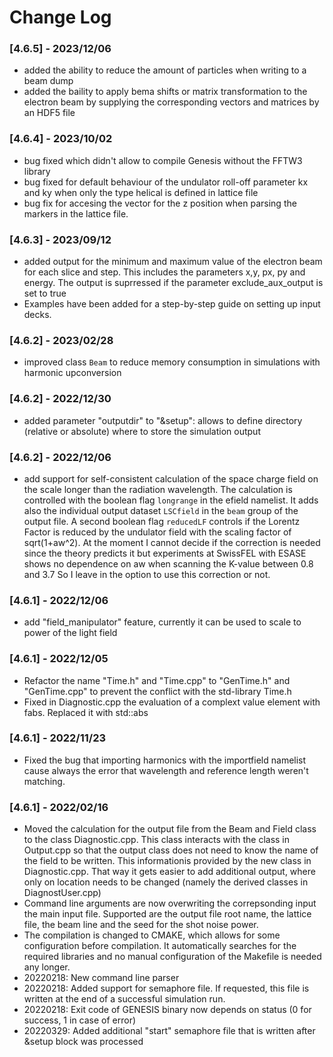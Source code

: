 # Change Log

### [4.6.5] - 2023/12/06
- added the ability to reduce the amount of particles when writing to a beam dump
- added the baility to apply bema shifts or matrix transformation to the electron beam by supplying the corresponding vectors and matrices by an HDF5 file 

### [4.6.4] - 2023/10/02
- bug fixed which didn't allow to compile Genesis without the FFTW3 library
- bug fixed for default behaviour of the undulator roll-off parameter kx and ky when only the type helical is defined in lattice file
- bug fix for accesing the vector for the z position when parsing the markers in the lattice file.

### [4.6.3] - 2023/09/12
- added output for the minimum and maximum value of the electron beam for each slice and step. This includes the parameters x,y, px, py and energy. The output is suprressed if the parameter exclude_aux_output is set to true
- Examples have been added for a step-by-step guide on setting up input decks.

### [4.6.2] - 2023/02/28
- improved class `Beam` to reduce memory consumption in simulations with harmonic upconversion

### [4.6.2] - 2022/12/30
- added parameter "outputdir" to "&setup": allows to define directory (relative or absolute) where to store the simulation output

### [4.6.2] - 2022/12/06
- add support for self-consistent calculation of the space charge field on the scale longer than the radiation wavelength. The calculation is controlled
with the boolean flag `longrange` in the efield namelist. It adds also the individual output dataset `LSCfield` in the `beam` group of the output file.
A second boolean flag `reducedLF` controls if the Lorentz Factor is reduced by the undulator field with the scaling factor of sqrt(1+aw^2).
At the moment I cannot decide if the correction is needed since the theory predicts it but experiments at SwissFEL with ESASE shows no dependence on aw when scanning the K-value between 0.8 and 3.7
So I leave in the option to use this correction or not.

### [4.6.1] - 2022/12/06
- add "field_manipulator" feature, currently it can be used to scale to power of the light field

### [4.6.1] - 2022/12/05
- Refactor the name "Time.h" and "Time.cpp" to "GenTime.h" and "GenTime.cpp" to prevent the conflict with the std-library Time.h
- Fixed in Diagnostic.cpp the evaluation of a complext value element with fabs. Replaced it with std::abs

### [4.6.1] - 2022/11/23
- Fixed the bug that importing harmonics with the importfield namelist cause always the error that wavelength and reference length weren't matching.  

### [4.6.1] - 2022/02/16
- Moved the calculation for the output file from the Beam and Field class to the class Diagnostic.cpp. This class interacts with the class  in Output.cpp so that the output class does not need to know the name of the field to be written. This informationis provided by the new class in Diagnostic.cpp. That way it gets easier to add additional output, where only on location needs to be changed (namely the derived classes in DiagnostUser.cpp)
- Command line arguments are now overwriting the correpsonding input the main input file. Supported are the output file root name, the lattice file, the beam line and the seed for the shot noise power.
- The compilation is changed to CMAKE, which allows for some configuration before compilation. It automatically searches for the required libraries and no manual configuration of the Makefile is needed any longer. 
- 20220218: New command line parser
- 20220218: Added support for semaphore file. If requested, this file is written at the end of a successful simulation run.
- 20220218: Exit code of GENESIS binary now depends on status (0 for success, 1 in case of error)
- 20220329: Added additional "start" semaphore file that is written after &setup block was processed


